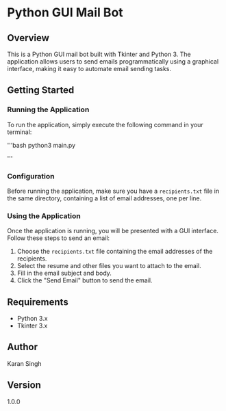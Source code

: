 # Python GUI Mail Bot

## Overview

This is a Python GUI mail bot built with Tkinter and Python 3. The application allows users to send emails programmatically using a graphical interface, making it easy to automate email sending tasks.

## Getting Started

### Running the Application

To run the application, simply execute the following command in your terminal:

'''bash
python3 main.py

'''

### Configuration

Before running the application, make sure you have a `recipients.txt` file in the same directory, containing a list of email addresses, one per line.

### Using the Application

Once the application is running, you will be presented with a GUI interface. Follow these steps to send an email:

1. Choose the `recipients.txt` file containing the email addresses of the recipients.
2. Select the resume and other files you want to attach to the email.
3. Fill in the email subject and body.
4. Click the "Send Email" button to send the email.

## Requirements

* Python 3.x
* Tkinter 3.x

## Author

Karan Singh 

## Version

1.0.0
